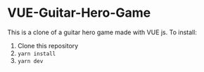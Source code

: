 # VUE-Guitar-Hero-Game

This is a clone of a guitar hero game made with VUE js.
To install:
1. Clone this repository
2. ` yarn install `
3. ` yarn dev `
